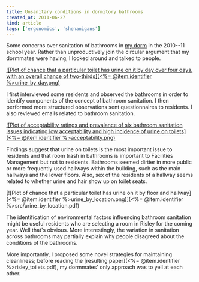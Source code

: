 ```yaml
---
title: Unsanitary conditions in dormitory bathrooms
created_at: 2011-06-27
kind: article
tags: ['ergonomics', 'shenanigans']
---
```

Some concerns over sanitation of bathrooms in
[my dorm](http://en.wikipedia.org/wiki/Risley_Residential_College) in the
2010--11 school year. Rather than unproductively join the circular argument
that my dormmates were having, I looked around and talked to people.

[![Plot of chance that a particular toilet has urine on it by day over four days, with an overall chance of two-thirds](<%= @item.identifier %>urine_by_day.png)](src/urine_by_day.pdf)

I first interviewed some residents and observed the bathrooms in order to
identify components of the concept of bathroom sanitation. I then performed
more structured observations sent questionnaires to residents. I also reviewed
emails related to bathroom sanitation.

[![Plot of acceptability ratings and prevalance of six bathroom sanitation issues indicating low acceptability and high incidence of urine on toilets](<%= @item.identifier %>acceptability.png)](src/acceptability.pdf)

Findings suggest that urine on toilets is the most important issue to residents
and that room trash in bathrooms is important to Facilities Management but not
to residents. Bathrooms seemed dirtier in more public or more frequently used
hallways within the building, such as the main hallways and the lower floors.
Also, sex of the residents of a hallway seems related to whether urine and hair
show up on toilet seats.

[![Plot of chance that a particular toilet has urine on it by floor and hallway](<%= @item.identifier %>urine_by_location.png)](<%= @item.identifier %>src/urine_by_location.pdf)

The identification of environmental factors influencing bathroom sanitation
might be useful residents who are selecting a room in Risley for the coming
year. Well that's obvious. More interestingly, the variation in sanitation
across bathrooms may partially explain why people disagreed about the
conditions of the bathrooms.

More importantly, I proposed some novel strategies for maintaining cleanliness;
before reading the [resulting paper](<%= @item.identifier %>risley_toilets.pdf), my dormmates' only
approach was to yell at each other.
